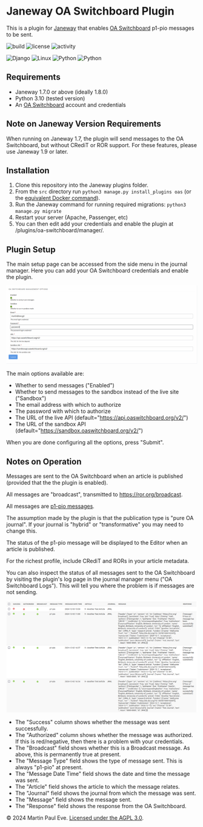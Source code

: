 # Janeway OA Switchboard Plugin
This is a plugin for [Janeway](https://janeway.systems/) that enables [OA Switchboard](https://www.oaswitchboard.org/) p1-pio messages to be sent.

![build](https://img.shields.io/github/actions/workflow/status/openlibhums/oaswitchboard/linting.yaml) ![license](https://img.shields.io/github/license/openlibhums/oaswitchboard) ![activity](https://img.shields.io/github/last-commit/openlibhums/oaswitchboard)

![Django](https://img.shields.io/badge/Django-%23FF9900.svg?style=for-the-badge&logo=django&logoColor=white) ![Linux](https://img.shields.io/badge/Linux-FCC624?style=for-the-badge&logo=linux&logoColor=black) ![Python](https://img.shields.io/badge/python-3670A0?style=for-the-badge&logo=python&logoColor=ffdd54) ![Python](https://img.shields.io/badge/janeway-000000?style=for-the-badge&logo=janeway&logoColor=ffdd54)

## Requirements
* Janeway 1.7.0 or above (ideally 1.8.0)
* Python 3.10 (tested version)
* An [OA Switchboard](https://www.oaswitchboard.org/) account and credentials

## Note on Janeway Version Requirements
When running on Janeway 1.7, the plugin will send messages to the OA Switchboard, but without CRediT or ROR support. For these features, please use Janeway 1.9 or later.

## Installation
1. Clone this repository into the Janeway plugins folder.
2. From the `src` directory run `python3 manage.py install_plugins oas` (or the [equivalent Docker command](https://janeway.readthedocs.io/en/latest/dev/installation.html)).
3. Run the Janeway command  for running required migrations: `python3 manage.py migrate`
4. Restart your server (Apache, Passenger, etc)
5. You can then edit add your credentials and enable the plugin at <journal>/plugins/oa-switchboard/manager/.

## Plugin Setup
The main setup page can be accessed from the side menu in the journal manager. Here you can add your OA Switchboard credentials and enable the plugin.

![The setup page](docs/setup_page.png)

The main options available are:

* Whether to send messages ("Enabled")
* Whether to send messages to the sandbox instead of the live site ("Sandbox")
* The email address with which to authorize
* The password with which to authorize
* The URL of the live API (default="https://api.oaswitchboard.org/v2/")
* The URL of the sandbox API (default="https://sandbox.oaswitchboard.org/v2/")

When you are done configuring all the options, press "Submit".

## Notes on Operation
Messages are sent to the OA Switchboard when an article is published (provided that the the plugin is enabled).

All messages are "broadcast", transmitted to https://ror.org/broadcast.

All messages are [p1-pio messages](https://www.oaswitchboard.org/blog-post-16oct2022).

The assumption made by the plugin is that the publication type is "pure OA journal". If your journal is "hybrid" or "transformative" you may need to change this.

The status of the p1-pio message will be displayed to the Editor when an article is published.

For the richest profile, include CRediT and RORs in your article metadata.

You can also inspect the status of all messages sent to the OA Switchboard by visiting the plugin's log page in the journal manager menu ("OA Switchboard Logs"). This will tell you where the problem is if messages are not sending.

![The logs page](docs/message_log.png)

* The "Success" column shows whether the message was sent successfully.
* The "Authorized" column shows whether the message was authorized. If this is red/negative, then there is a problem with your credentials.
* The "Broadcast" field shows whether this is a Broadcast message. As above, this is permanently true at present.
* The "Message Type" field shows the type of message sent. This is always "p1-pio" at present.
* The "Message Date Time" field shows the date and time the message was sent.
* The "Article" field shows the article to which the message relates.
* The "Journal" field shows the journal from which the message was sent.
* The "Message" field shows the message sent.
* The "Response" field shows the response from the OA Switchboard.

&copy; 2024 Martin Paul Eve. [Licensed under the AGPL 3.0](LICENSE).